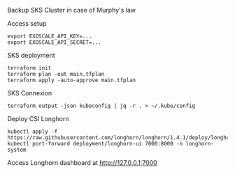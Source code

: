 Backup SKS Cluster in case of Murphy's law

Access setup
```
export EXOSCALE_API_KEY=...
export EXOSCALE_API_SECRET=...
```

SKS deployment
```
terraform init
terraform plan -out main.tfplan
terraform apply -auto-approve main.tfplan
```

SKS Connexion
```
terraform output -json kubeconfig | jq -r . > ~/.kube/config
```

Deploy CSI Longhorn
```
kubectl apply -f https://raw.githubusercontent.com/longhorn/longhorn/1.4.1/deploy/longhorn.yaml
kubectl port-forward deployment/longhorn-ui 7000:8000 -n longhorn-system
```
Access Longhorn dashboard at http://127.0.0.1:7000
